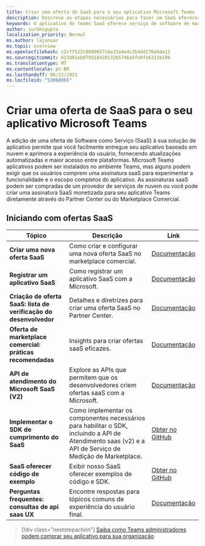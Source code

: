 ```yaml
---
title: Criar uma oferta de SaaS para o seu aplicativo Microsoft Teams
description: Descreve as etapas necessárias para fazer um SaaS oferecer parte de uma experiência de aplicativo de Teams de terceiros
keywords: O aplicativo do teams SaaS oferece serviço de software de marketplace do partner center
author: surbhigupta
localization_priority: Normal
ms.author: lajanuar
ms.topic: overview
ms.openlocfilehash: c2cff522c0089657c6a33a4e4c3b4dd176abda11
ms.sourcegitcommit: 623d81eb079d1842813265746a5fe0fe6311b196
ms.translationtype: MT
ms.contentlocale: pt-BR
ms.lasthandoff: 06/22/2021
ms.locfileid: "53068965"
---
```

# <a name="create-a-saas-offer-for-your-teams-app"></a>Criar uma oferta de SaaS para o seu aplicativo Microsoft Teams

A adição de uma oferta de Software como Serviço (SaaS) à sua solução de aplicativo permite que você facilmente entregue seu aplicativo baseado em nuvem e aprimora a experiência do usuário, fornecendo atualizações automatizadas e maior acesso entre plataformas. Microsoft Teams aplicativos podem ser instalados no ambiente Teams, mas alguns podem exigir que os usuários comprem uma assinatura saaS para experimentar a funcionalidade e o escopo completos do aplicativo. As assinaturas saaS podem ser compradas de um provedor de serviços de nuvem ou você pode criar uma assinatura SaaS monetizada para seu aplicativo Teams diretamente através do Partner Center ou do Marketplace Comercial.

## <a name="getting-started-with-saas-offers"></a>Iniciando com ofertas SaaS

| Tópico | Descrição| Link |
|------|-------------|------|
|**Criar uma nova oferta SaaS**|Como criar e configurar uma nova oferta SaaS no marketplace comercial.| [Documentação](/azure/marketplace/partner-center-portal/create-new-saas-offer)|
|**Registrar um aplicativo SaaS** | Como registrar um aplicativo SaaS com a Microsoft.| [Documentação](/azure/marketplace/partner-center-portal/pc-saas-registration)|
|**Criação de oferta SaaS: lista de verificação do desenvolvedor**| Detalhes e diretrizes para criar uma oferta SaaS no Partner Center.| [Documentação](/azure/marketplace/partner-center-portal/offer-creation-checklist)|
|**Oferta de marketplace comercial: práticas recomendadas** |Insights para criar ofertas saaS eficazes.|[Documentação](/azure/marketplace/gtm-offer-listing-best-practices)|
|**API de atendimento do Microsoft SaaS (V2)** | Explore as APIs que permitem que os desenvolvedores criem ofertas saaS com a Microsoft.| [Documentação](/azure/marketplace/partner-center-portal/pc-saas-fulfillment-api-v2) |
|**Implementar o SDK de cumprimento do SaaS**| Como implementar os componentes necessários para habilitar o SDK, incluindo a API de Atendimento saas (v2) e a API de Serviço de Medição de Marketplace.| [Obter no GitHub](https://github.com/Azure/Microsoft-commercial-marketplace-transactable-SaaS-offer-SDK/blob/master/docs/Installation-Instructions.md) |
|**SaaS oferecer código de exemplo**| Exibir nosso SaaS oferecer exemplos de código e SDK.| [Obter no GitHub](https://github.com/Azure/Microsoft-commercial-marketplace-transactable-SaaS-offer-SDK)|
| **Perguntas frequentes: consultas de api saas UX** | Encontre respostas para tópicos comuns de experiência do usuário final.| [Documentação](/azure/marketplace/partner-center-portal/saas-fulfillment-apis-faq) |

> [!div class="nextstepaction"]
> [Saiba como Teams administradores podem comprar seu aplicativo para sua organização](/MicrosoftTeams/purchase-third-party-apps)
